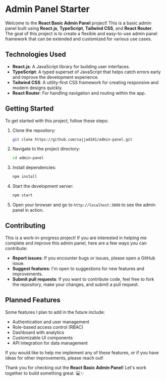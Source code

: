 # Admin Panel Starter

Welcome to the **React Basic Admin Panel** project! This is a basic admin panel built using **React.js**, **TypeScript**, **Tailwind CSS**, and **React Router**. The goal of this project is to create a flexible and easy-to-use admin panel framework that can be extended and customized for various use cases.

## Technologies Used

- **React.js**: A JavaScript library for building user interfaces.
- **TypeScript**: A typed superset of JavaScript that helps catch errors early and improve the development experience.
- **Tailwind CSS**: A utility-first CSS framework for creating responsive and modern designs quickly.
- **React Router**: For handling navigation and routing within the app.

## Getting Started

To get started with this project, follow these steps:

1. Clone the repository:

   ```bash
   git clone https://github.com/sajjad101/admin-panel.git
   ```

2. Navigate to the project directory:

   ```bash
   cd admin-panel
   ```

3. Install dependencies:

   ```bash
   npm install
   ```

4. Start the development server:

   ```bash
   npm start
   ```

5. Open your browser and go to `http://localhost:3000` to see the admin panel in action.

## Contributing

This is a work-in-progress project! If you are interested in helping me complete and improve this admin panel, here are a few ways you can contribute:

- **Report issues**: If you encounter bugs or issues, please open a GitHub issue.
- **Suggest features**: I'm open to suggestions for new features and improvements.
- **Submit pull requests**: If you want to contribute code, feel free to fork the repository, make your changes, and submit a pull request.

## Planned Features

Some features I plan to add in the future include:

- Authentication and user management
- Role-based access control (RBAC)
- Dashboard with analytics
- Customizable UI components
- API integration for data management

If you would like to help me implement any of these features, or if you have ideas for other improvements, please reach out!


Thank you for checking out the **React Basic Admin Panel**! Let's work together to build something great. 💻✨
